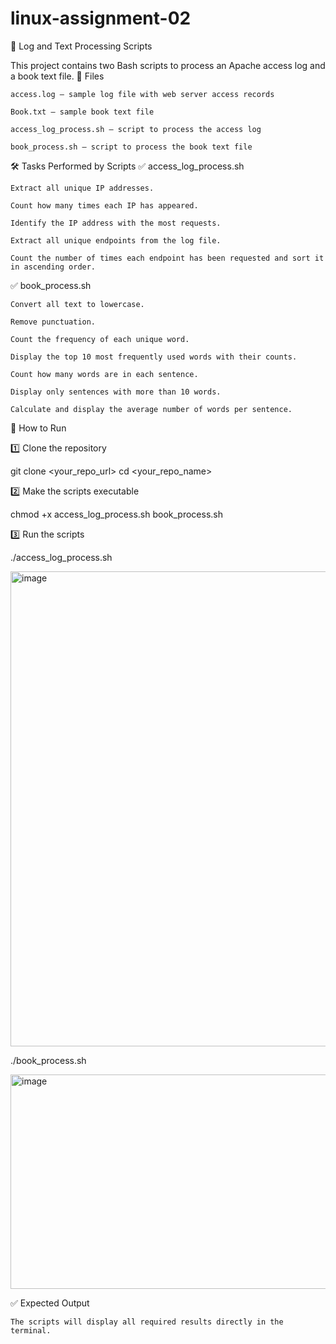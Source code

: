 # linux-assignment-02

📄 Log and Text Processing Scripts

This project contains two Bash scripts to process an Apache access log and a book text file.
📂 Files

    access.log – sample log file with web server access records

    Book.txt – sample book text file

    access_log_process.sh – script to process the access log

    book_process.sh – script to process the book text file

🛠 Tasks Performed by Scripts
✅ access_log_process.sh

    Extract all unique IP addresses.

    Count how many times each IP has appeared.

    Identify the IP address with the most requests.

    Extract all unique endpoints from the log file.

    Count the number of times each endpoint has been requested and sort it in ascending order.

✅ book_process.sh

    Convert all text to lowercase.

    Remove punctuation.

    Count the frequency of each unique word.

    Display the top 10 most frequently used words with their counts.

    Count how many words are in each sentence.

    Display only sentences with more than 10 words.

    Calculate and display the average number of words per sentence.

🚀 How to Run

1️⃣ Clone the repository

git clone <your_repo_url>
cd <your_repo_name>

2️⃣ Make the scripts executable

chmod +x access_log_process.sh book_process.sh

3️⃣ Run the scripts

./access_log_process.sh

<img width="1033" height="760" alt="image" src="https://github.com/user-attachments/assets/835fb242-7447-48d5-ae88-c7ca71cfe848" />

./book_process.sh


<img width="539" height="343" alt="image" src="https://github.com/user-attachments/assets/efc7fbd5-fc6e-46df-b520-110648e8bd1b" />

✅ Expected Output

    The scripts will display all required results directly in the terminal.

